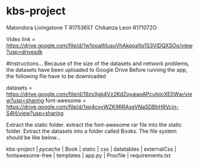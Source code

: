 # kbs-project 
Matondora Livingstone T R175365T
Chikanza Leon R171072O

Video link = https://drive.google.com/file/d/1w1ooa9iIusuVhAkqoa1io1S3VlDQXSOo/view?usp=drivesdk

#Instructions...
Because of the size of the datasets and network problems, the datasets have been uploaded to Google Drive
Before running the app, the following file have to be downloaded

datasets = https://drive.google.com/file/d/19zxXgk4Vz2KdZoyaiaoAPcuhjicXE0Ww/view?usp=sharing
font-awesome = https://drive.google.com/file/d/1xp4cvvWZK9RRAseVNaSDBhH9Vcjn-S4H/view?usp=sharing

Extract the static folder. extract the font-awesome rar file into the static folder.
Extract the datasets into a folder called Books.
The file system should be like below...

kbs-project
|  _pycache_
|  Book
|  static
|    css
|    datatables
|    externalCss
|    fontawesome-free
|  templates
|  app.py
|  Procfile
|  requirements.txt

